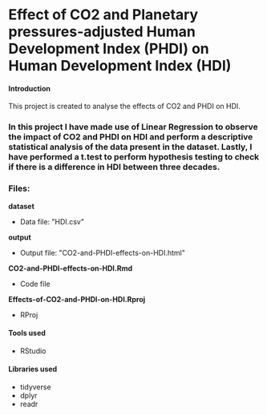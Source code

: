 # Effect of CO2 and Planetary pressures-adjusted Human Development Index (PHDI) on Human Development Index (HDI)

#### Introduction
  This project is created to analyse the effects of CO2 and PHDI on HDI.

### In this project I have made use of Linear Regression to observe the impact of CO2 and PHDI on HDI and perform a descriptive statistical analysis of the data present in the dataset. Lastly, I have performed a t.test to perform hypothesis testing to check if there is a difference in HDI between three decades.

### Files:

**dataset**
- Data file: "HDI.csv"

**output**
- Output file: "CO2-and-PHDI-effects-on-HDI.html"

**CO2-and-PHDI-effects-on-HDI.Rmd**
- Code file

**Effects-of-CO2-and-PHDI-on-HDI.Rproj**
- RProj

#### Tools used
- RStudio

#### Libraries used
- tidyverse
- dplyr
- readr
